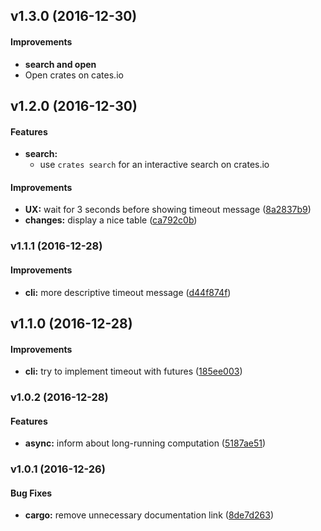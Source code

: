 <a name="v1.3.0"></a>
## v1.3.0 (2016-12-30)


#### Improvements

* **search and open**
 * Open crates on cates.io 


<a name="v1.2.0"></a>
## v1.2.0 (2016-12-30)

#### Features

* **search:**
  *  use `crates search` for an interactive search on crates.io

#### Improvements

* **UX:**  wait for 3 seconds before showing timeout message ([8a2837b9](https://github.com/Byron/crates-io-cli-rs/commit/8a2837b9c829811201d6a15a5f11b3ba973cb735))
* **changes:**  display a nice table ([ca792c0b](https://github.com/Byron/crates-io-cli-rs/commit/ca792c0bc6dd86758d3d905a6ffca5f60fd59c68))

<a name="v1.1.1"></a>
### v1.1.1 (2016-12-28)


#### Improvements

* **cli:**  more descriptive timeout message ([d44f874f](https://github.com/Byron/crates-io-cli-rs/commit/d44f874fd0d413afd2e45d3f1682be5711078f7f))



<a name="v1.1.0"></a>
## v1.1.0 (2016-12-28)

#### Improvements

* **cli:**  try to implement timeout with futures ([185ee003](https://github.com/Byron/crates-io-cli-rs/commit/185ee003cc7f1f8bc742f5f121d468318a0de10e))



<a name="v1.0.2"></a>
### v1.0.2 (2016-12-28)

#### Features

* **async:**  inform about long-running computation ([5187ae51](https://github.com/Byron/crates-io-cli-rs/commit/5187ae51c10e539ede401e2ee2e83cf9d9551732))



<a name="v1.0.1"></a>
### v1.0.1 (2016-12-26)


#### Bug Fixes

* **cargo:**  remove unnecessary documentation link ([8de7d263](https://github.com/Byron/crates-io-cli-rs/commit/8de7d263241c5061578f5aaf6d99e4e9c77a72e4))



